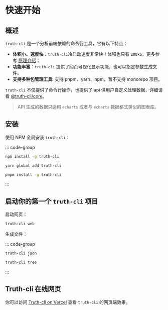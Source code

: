 # 快速开始

## 概述

`truth-cli` 是一个分析前端依赖的命令行工具，它有以下特点：

- **体积小、速度快**：`truth-cli`冷启动速度非常快！体积也只有 `280kb`，更多参考 [原理介绍](/about/how.md#网页数据如何而来)；
- **功能丰富**：`truth-cli` 提供了网页可视化显示功能，也可以指定参数生成文件。
- **支持多种包管理工具**: 支持 pnpm、yarn、npm，暂不支持 monorepo 项目。

`truth-cli` 不仅提供了命令行操作，也提供了 api 供用户自定义处理数据，详细请看 [@truth-cli/core](./api.md)。

> API 生成的数据只适用 `echarts` 或者与 `echarts` 数据格式类似的图表库。

## 安装

使用 NPM 全局安装 `truth-cli`：

::: code-group
```bash [npm]
npm install -g truth-cli
```
```bash [yarn]
yarn global add truth-cli
```
```bash [pnpm]
pnpm install -g truth-cli
```
:::

## 启动你的第一个 `truth-cli` 项目

启动网页：

```bash
truth-cli web
```

生成文件：

::: code-group
```bash [json]
truth-cli json
```
```bash [tree]
truth-cli tree
```
:::

## Truth-cli 在线网页

你可以访问 [Truth-cli on Vercel](https://truth-cli.vercel.app/) 查看 `truth-cli` 的网页端效果。

